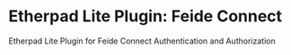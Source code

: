 Etherpad Lite Plugin: Feide Connect
===============

Etherpad Lite Plugin for Feide Connect Authentication and Authorization
